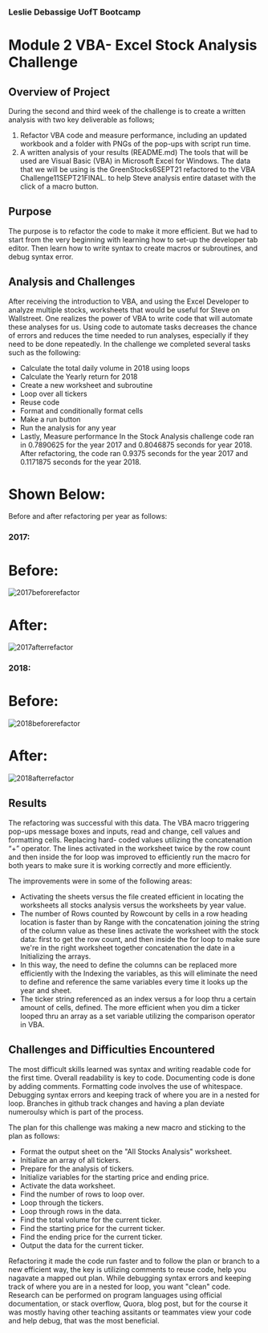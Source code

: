 ### Leslie Debassige UofT Bootcamp
# Module 2 VBA- Excel Stock Analysis Challenge 

## Overview of Project
During the second and third week of the challenge is to create a written analysis with two key deliverable as follows; 
1) Refactor VBA code and measure performance, including an updated workbook and a folder with PNGs of the pop-ups with script run time.
2) A written analysis of your results (README.md)
The tools that will be used are Visual Basic (VBA) in Microsoft Excel for Windows. The data that we will be using is the GreenStocks6SEPT21 refactored to the VBA Challenge11SEPT21FINAL. to help Steve analysis entire dataset with the click of a macro button. 

## Purpose
The purpose is to refactor the code to make it more efficient. But we had to start from the very beginning with learning how to set-up the developer tab editor. Then learn how to write syntax to create macros or subroutines, and debug syntax error.

## Analysis and Challenges
After receiving the introduction to VBA, and using the Excel Developer to analyze multiple stocks, worksheets that would be useful for Steve on Wallstreet. One realizes the power of VBA to write code that will automate these analyses for us. Using code to automate tasks decreases the chance of errors and reduces the time needed to run analyses, especially if they need to be done repeatedly. 
In the challenge we completed several tasks such as the following:
-	Calculate the total daily volume in 2018 using loops
-	Calculate the Yearly return for 2018
-	Create a new worksheet and subroutine
-	Loop over all tickers
-	Reuse code
-	Format and conditionally format cells
-	Make a run button
-	Run the analysis for any year
-	Lastly, Measure performance
In the Stock Analysis challenge code ran in 0.7890625 for the year 2017 and 0.8046875 seconds for year 2018. After refactoring, the code ran 0.9375 seconds for the year 2017 and 0.1171875 seconds for the year 2018. 

# Shown Below: 
Before and after refactoring per year as follows:

### 2017:

# Before:
![2017beforerefactor](https://github.com/735713038455163/Module-2/blob/master/Resources/2017beforerefactor.PNG)

# After:
![2017afterrefactor](https://github.com/735713038455163/Module-2/blob/master/Resources/2017afterrefactor.PNG)

### 2018:

# Before:
![2018beforerefactor](https://github.com/735713038455163/Module-2/blob/master/Resources/2018beforerefactor.PNG)

# After:
![2018afterrefactor](https://github.com/735713038455163/Module-2/blob/master/Resources/2018afterrefactor.PNG)

## Results
The refactoring was successful with this data. The VBA macro triggering pop-ups message boxes and inputs, read and change, cell values and formatting cells. Replacing hard- coded values utilizing the concatenation “+” operator. The lines activated in the worksheet twice by the row count and then inside the for loop was improved to efficiently run the macro for both years to make sure it is working correctly and more efficiently. 

The improvements were in some of the following areas:
-	Activating the sheets versus the file created efficient in locating the worksheets all stocks analysis versus the worksheets by year value.
-	The number of Rows counted by Rowcount by cells in a row heading location is faster than by Range with the concatenation joining the string of the column value as these lines activate the worksheet with the stock data: first to get the row count, and then inside the for loop to make sure we're in the right worksheet together concatenation the date in a Initializing the arrays. 
-	In this way, the need to define the columns can be replaced more efficiently with the Indexing the variables, as this will eliminate the need to define and reference the same variables every time it looks up the year and sheet. 
-	The ticker string referenced as an index versus a for loop thru a certain amount of cells, defined. The more efficient when you dim a ticker looped thru an array as a set variable utilizing the comparison operator in VBA.

## Challenges and Difficulties Encountered
The most difficult skills learned was syntax and writing readable code for the first time. Overall readability is key to code. Documenting code is done by adding comments. Formatting code involves the use of whitespace. Debugging syntax errors and keeping track of where you are in a nested for loop. Branches in github track changes and having a plan deviate numeroulsy which is part of the process.

The plan for this challenge was making a new macro and sticking to the plan as follows: 

-	Format the output sheet on the "All Stocks Analysis" worksheet.
-	Initialize an array of all tickers.
-	Prepare for the analysis of tickers.
-	Initialize variables for the starting price and ending price.
-	Activate the data worksheet.
-	Find the number of rows to loop over.
-	Loop through the tickers.
-	Loop through rows in the data.
-	Find the total volume for the current ticker.
-	Find the starting price for the current ticker.
-	Find the ending price for the current ticker.
-	Output the data for the current ticker.

Refactoring it made the code run faster and to follow the plan or branch to a new efficient way, the key is utilizing comments to reuse code, help you nagavate a mapped out plan.
While debugging syntax errors and keeping track of where you are in a nested for loop, you want "clean" code. Research can be performed on program languages using official documentation, or stack overflow, Quora, blog post, but for the course it was mostly having other teaching assitants or teammates view your code and help debug, that was the most beneficial. 

